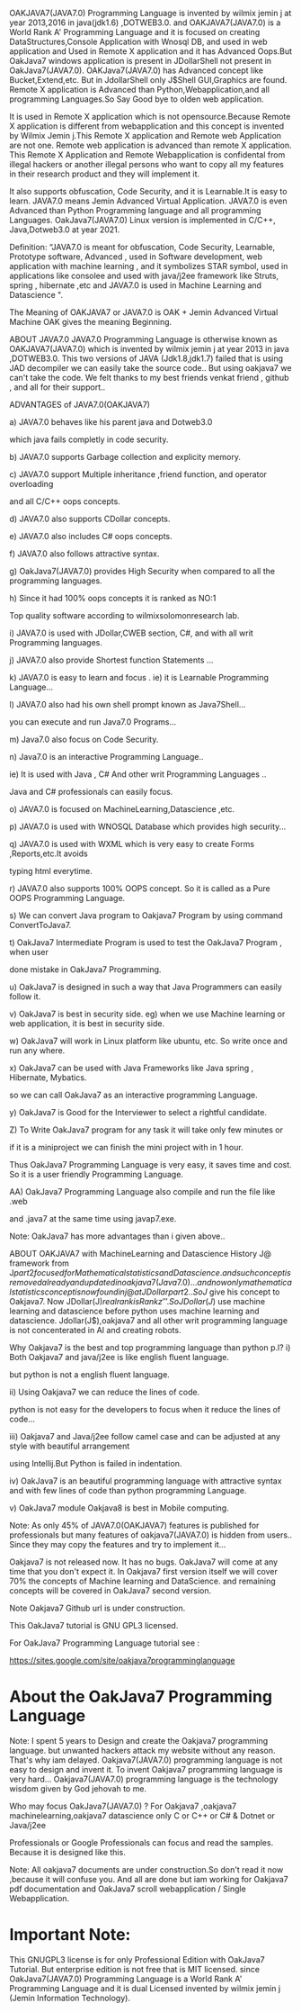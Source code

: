 OAKJAVA7(JAVA7.0) Programming Language is invented by wilmix jemin j at year 2013,2016 in java(jdk1.6) ,DOTWEB3.0. and OAKJAVA7(JAVA7.0) is a World Rank A' Programming Language and it is focused on creating DataStructures,Console Application with Wnosql DB, and used in web application and Used in Remote X application and it has Advanced Oops.But OakJava7 windows application is present in JDollarShell not present in OakJava7(JAVA7.0). OAKJava7(JAVA7.0) has Advanced concept like Bucket,Extend,etc. But in JdollarShell only J$Shell GUI,Graphics are found. Remote X application is Advanced than Python,Webapplication,and all programming Languages.So Say Good bye to olden web application.

It is used in Remote X application which is not opensource.Because Remote X application is different from webapplication and this concept is invented by Wilmix Jemin j.This Remote X application and Remote web Application are not one. Remote web application is advanced than remote X application. This Remote X Application and Remote Webapplication is confidental from illegal hackers or another illegal persons who want to copy all my features in their research product and they will implement it.

It also supports obfuscation, Code Security, and it is Learnable.It is easy to learn. JAVA7.0 means Jemin Advanced Virtual Application. JAVA7.0 is even Advanced than Python Programming language and all programming Languages. OakJava7(JAVA7.0) Linux version is implemented in C/C++, Java,Dotweb3.0 at year 2021.

Definition:
“JAVA7.0 is meant for obfuscation, Code Security, Learnable, Prototype software, Advanced , used in Software development, web application with machine learning , and it symbolizes
STAR symbol, used in applications like consolee and used with java/j2ee framework like Struts, spring , hibernate ,etc and JAVA7.0 is used in Machine Learning and Datascience ".

The Meaning of OAKJAVA7 or JAVA7.0 is OAK + Jemin Advanced Virtual Machine OAK gives the meaning Beginning.

ABOUT JAVA7.0
JAVA7.0 Programming Language is otherwise known as OAKJAVA7(JAVA7.0) which is invented by wilmix jemin j at year 2013 in java ,DOTWEB3.0. This two versions of JAVA (Jdk1.8,jdk1.7) failed that is using JAD decompiler we can
easily take the source code.. But using oakjava7 we can't take the code. We felt thanks to my best friends venkat friend , github , and all for their support..

ADVANTAGES of JAVA7.0(OAKJAVA7)

a) JAVA7.0 behaves like his parent java and  Dotweb3.0

which java fails completly in code security. 

b) JAVA7.0 supports Garbage collection and explicity memory.

c) JAVA7.0 support Multiple inheritance ,friend function, and operator overloading

and all C/C++ oops concepts.

d) JAVA7.0 also supports CDollar concepts.

e) JAVA7.0 also includes C# oops concepts.

f) JAVA7.0 also follows attractive syntax.

g)  OakJava7(JAVA7.0)   provides  High  Security when compared to all the  programming  languages.

h) Since it had  100% oops concepts it is ranked as NO:1

Top quality software according to wilmixsolomonresearch lab.

i) JAVA7.0 is used with JDollar,CWEB section, C#, and with all writ Programming languages.

j)  JAVA7.0  also  provide   Shortest  function Statements  ...

k)  JAVA7.0  is  easy   to  learn  and  focus  . ie) it  is  Learnable  Programming Language...

l)  JAVA7.0   also  had  his   own  shell  prompt  known  as  Java7Shell...

you  can  execute and  run  Java7.0 Programs...

m)  Java7.0  also   focus  on Code  Security.

n)  Java7.0  is  an interactive  Programming Language..

ie)  It  is  used   with  Java  ,  C#  And  other  writ  Programming Languages .. 

Java  and C#  professionals can  easily  focus. 

o)  JAVA7.0  is  focused on MachineLearning,Datascience  ,etc.

p)  JAVA7.0  is  used  with  WNOSQL  Database which  provides  high   security...

q)  JAVA7.0  is used  with  WXML  which  is  very  easy   to  create   Forms ,Reports,etc.It avoids

typing  html  everytime.  

r) JAVA7.0  also   supports   100%  OOPS  concept. So  it  is called as  a  Pure OOPS  Programming Language.

s)  We  can   convert   Java program  to  Oakjava7  Program  by   using  command  ConvertToJava7.

t)  OakJava7   Intermediate Program    is  used   to  test  the  OakJava7  Program  , when  user

done  mistake  in OakJava7 Programming. 

u) OakJava7    is  designed   in such  a  way   that  Java  Programmers  can   easily   follow it.

v)  OakJava7  is  best  in security  side. eg)   when  we use  Machine learning or web application, it  is best  in security side.

w)  OakJava7   will  work  in  Linux  platform like  ubuntu, etc. So write once  and  run any where.

x)  OakJava7   can  be used  with  Java Frameworks like  Java spring , Hibernate,  Mybatics.

so  we   can  call  OakJava7  as an  interactive  programming Language.

y) OakJava7  is  Good  for  the  Interviewer  to  select  a  rightful candidate.

Z)  To Write  OakJava7  program for  any task it will take  only few  minutes  or

if  it is  a miniproject  we  can  finish  the  mini project  with in 1 hour.

Thus  OakJava7  Programming Language is very  easy, it  saves  time and  cost. So it  is a user friendly  Programming Language.

AA)  OakJava7  Programming Language also compile and  run  the  file  like .web

and .java7   at the same time  using   javap7.exe. 


Note: OakJava7 has more advantages than i given above..

ABOUT OAKJAVA7 with MachineLearning and Datascience History
J@ framework from J$part2 focused for Mathematical statistics and Datascience. and such concept is removed already and updated in oakjava7(Java7.0)... and now only mathematical statistics concept is now found in j@ at JDollarpart2.. So J$ give his concept to Oakjava7. Now JDollar(J$) real rank is Rank z'''.
So JDollar(J$) use machine learning and datascience before python uses machine learning and datascience. Jdollar(J$),oakjava7 and all other writ programming language is not concenterated in AI and creating robots.

Why Oakjava7 is the best and top programming language than python p.l?
i) Both Oakjava7 and java/j2ee is like english fluent language.

but python is not a english fluent language.

ii) Using Oakjava7 we can reduce the lines of code.

python is not easy for the developers to focus when it reduce the lines of code...

iii) Oakjava7 and Java/j2ee follow camel case and can be adjusted at any style with beautiful arrangement

using Intellij.But Python is failed in indentation.

iv) OakJava7 is an beautiful programming language with attractive syntax and with few lines of code than python programming Language.

v) OakJava7 module Oakjava8 is best in Mobile computing.



Note:
As only 45% of JAVA7.0(OAKJAVA7) features is published for professionals but many features of oakjava7(JAVA7.0) is hidden from users.. Since they may copy the features and try to implement it...

Oakjava7 is not released now. It has no bugs. OakJava7 will come at any time that you don't expect it. In Oakjava7 first version itself we will cover 70% the concepts of Machine learning and DataScience. and remaining concepts will be covered in OakJava7 second version.

Note
Oakjava7 Github url is under construction.

This OakJava7 tutorial is GNU GPL3 licensed.

For OakJava7 Programming Language tutorial see :

https://sites.google.com/site/oakjava7programminglanguage

About the OakJava7 Programming Language
========================================
Note: I spent 5 years to Design and create the Oakjava7 programming language. but unwanted hackers attack my website without any reason. That's why iam delayed. Oakjava7(JAVA7.0) programming language is not easy to design and invent it. To invent Oakjava7 programming language is very hard... Oakjava7(JAVA7.0) programming language is the technology wisdom given by God jehovah to me.

Who may focus OakJava7(JAVA7.0) ?
For Oakjava7 ,oakjava7 machinelearning,oakjava7 datascience only C or C++ or C# & Dotnet or Java/j2ee

Professionals or Google Professionals can focus and read the samples. Because it is designed like this.

Note: All oakjava7 documents are under construction.So don't read it now ,because it will confuse you.
And all are done but iam working for Oakjava7 pdf documentation and OakJava7 scroll webapplication / Single Webapplication.

Important Note:
==============
This GNUGPL3 license is for only Professional Edition with OakJava7 Tutorial. But enterprise edition is not free that is MIT licensed. since OakJava7(JAVA7.0) Programming Language is a World Rank A' Programming Language and it is dual Licensed invented by wilmix jemin j (Jemin Information Technology).
